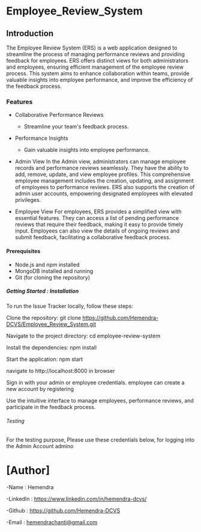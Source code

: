 # Employee_Review_System

## Introduction

The Employee Review System (ERS) is a web application designed to streamline the process of managing performance reviews and providing feedback for employees.  ERS offers distinct views for both administrators and employees, ensuring efficient management of the employee review process. This system aims to enhance collaboration within teams, provide valuable insights into employee performance, and improve the efficiency of the feedback process.

### Features

- Collaborative Performance Reviews
  - Streamline your team's feedback process.
- Performance Insights
  - Gain valuable insights into employee performance.

- Admin View
    In the Admin view, administrators can manage employee records and performance reviews seamlessly. They have the ability to add, remove, update, and view employee profiles. This comprehensive employee management includes the creation, updating, and assignment of employees to performance reviews. ERS also supports the creation of admin user accounts, empowering designated employees with elevated privileges.

- Employee View
    For employees, ERS provides a simplified view with essential features. They can access a list of pending performance reviews that require their feedback, making it easy to provide timely input. Employees can also view the details of ongoing reviews and submit feedback, facilitating a collaborative feedback process.


#### Prerequisites
- Node.js and npm installed
- MongoDB installed and running
- Git (for cloning the repository)

##### Getting Started : Installation

To run the Issue Tracker locally, follow these steps:

Clone the repository: git clone <https://github.com/Hemendra-DCVS/Employee_Review_System.git>

Navigate to the project directory: cd employee-review-system

Install the dependencies: npm install

Start the application: npm start

navigate to http://localhost:8000 in browser

Sign in with your admin or employee credentials. employee can create a new account by registering

Use the intuitive interface to manage employees, performance reviews, and participate in the feedback process.

###### Testing

For the testing purpose, Please use these credentials below, for logging into the Admin Account
admino



# [Author]
-Name : Hemendra

-LinkedIn : https://www.linkedin.com/in/hemendra-dcvs/

-Github : https://github.com/Hemendra-DCVS

-Email : hemendrachanti@gmail.com
